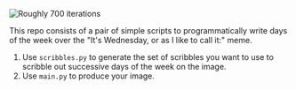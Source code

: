 ![Roughly 700 iterations](https://i.imgur.com/NCy01DZ.png)

This repo consists of a pair of simple scripts to programmatically write days of the week over the "It's Wednesday, or as I like to call it:" meme.

1. Use `scribbles.py` to generate the set of scribbles you want to use to scribble out successive days of the week on the image.
2. Use `main.py` to produce your image.
